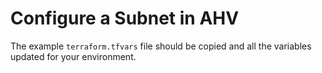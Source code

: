 # Configure a Subnet in AHV

The example `terraform.tfvars` file should be copied and all the variables updated for your environment. 